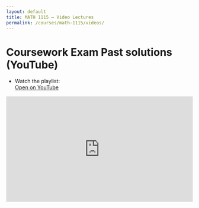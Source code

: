 ```yaml
---
layout: default
title: MATH 1115 — Video Lectures
permalink: /courses/math-1115/videos/
---
```


# Coursework Exam Past solutions (YouTube)

<!-- Option 1: Link to playlist/channel -->
- Watch the playlist:  
  <a class="btn" href="https://www.youtube.com/playlist?list=YOUR_PLAYLIST_ID" target="_blank" rel="noopener">Open on YouTube</a>

<!-- Option 2: Embed playlist (replace YOUR_PLAYLIST_ID) -->
<div style="position:relative;padding-top:56.25%;height:0;overflow:hidden;margin-top:1rem;">
  <iframe
    src="https://www.youtube.com/embed/videoseries?list=YOUR_PLAYLIST_ID"
    title="MATH 1115 Playlist"
    frameborder="0"
    allow="accelerometer; autoplay; clipboard-write; encrypted-media; gyroscope; picture-in-picture; web-share"
    allowfullscreen
    style="position:absolute;top:0;left:0;width:100%;height:100%;"></iframe>
</div>
